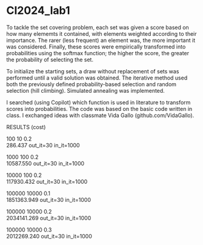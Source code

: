 # CI2024_lab1

To tackle the set covering problem, each set was given a score based on how many elememts it contained, with elements weighted according to their importance. The rarer (less frequent) an element was, the more important it was considered. Finally, these scores were empirically transformed into probabilities using the softmax function; the higher the score, the greater the probability of selecting the set.

To initialize the starting sets, a draw without replacement of sets was performed until a valid solution was obtained. The iterative method used both the previously defined probability-based selection and random selection (hill climbing). Simulated annealing was implemented.


I searched (using Copilot) which function is used in literature to transform scores into probabilities. The code was based on the basic code written in class. I exchanged ideas with classmate Vida Gallo (github.com/VidaGallo).




RESULTS (cost)

100  10  0.2   <br>
286.437    out_it=30   in_it=1000 

1000 100 0.2 <br>
10587.550     out_it=30   in_it=1000  

10000 100 0.2  <br>
117930.432     out_it=30   in_it=1000

100000 10000 0.1 <br>
1851363.949    out_it=30 in_it=1000

100000 10000 0.2 <br>
2034141.269    out_it=30 in_it=1000

100000 10000 0.3 <br>
2012269.240   out_it=30 in_it=1000
